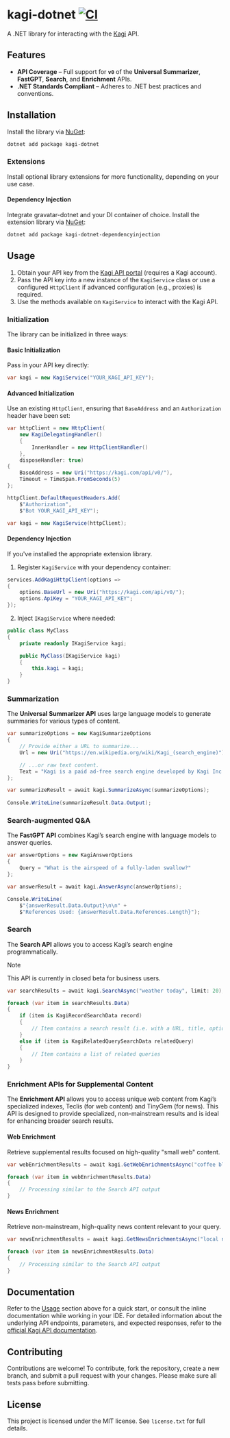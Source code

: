 # kagi-dotnet [![CI](https://github.com/patchoulish/kagi-dotnet/actions/workflows/ci.yml/badge.svg)](https://github.com/patchoulish/kagi-dotnet/actions/workflows/ci.yml)
A .NET library for interacting with the [Kagi](https://kagi.com/) API.


## Features
- **API Coverage** – Full support for **`v0`** of the **Universal Summarizer**, **FastGPT**, **Search**, and **Enrichment** APIs.
- **.NET Standards Compliant** – Adheres to .NET best practices and conventions.


## Installation
Install the library via [NuGet](https://www.nuget.org/packages/kagi-dotnet):
```bash
dotnet add package kagi-dotnet
```

### Extensions
Install optional library extensions for more functionality, depending on your use case.
#### Dependency Injection
Integrate gravatar-dotnet and your DI container of choice. Install the extension library via [NuGet](https://www.nuget.org/packages/kagi-dotnet-dependencyinjection):
```bash
dotnet add package kagi-dotnet-dependencyinjection
```


## Usage
1. Obtain your API key from the [Kagi API portal](https://kagi.com/settings?p=api) (requires a Kagi account).
2. Pass the API key into a new instance of the `KagiService` class or use a configured `HttpClient` if advanced configuration (e.g., proxies) is required.
3. Use the methods available on `KagiService` to interact with the Kagi API.

### Initialization
The library can be initialized in three ways:
#### Basic Initialization
Pass in your API key directly:
```csharp
var kagi = new KagiService("YOUR_KAGI_API_KEY");
```
#### Advanced Initialization
Use an existing `HttpClient`, ensuring that `BaseAddress` and an `Authorization` header have been set:
```csharp
var httpClient = new HttpClient(
	new KagiDelegatingHandler()
	{
		InnerHandler = new HttpClientHandler()
	},
	disposeHandler: true)
{
	BaseAddress = new Uri("https://kagi.com/api/v0/"),
	Timeout = TimeSpan.FromSeconds(5)
};

httpClient.DefaultRequestHeaders.Add(
	$"Authorization",
	$"Bot YOUR_KAGI_API_KEY");

var kagi = new KagiService(httpClient);
```
#### Dependency Injection
If you've installed the appropriate extension library.
1. Register `KagiService` with your dependency container:
```csharp
services.AddKagiHttpClient(options =>
{
	options.BaseUrl = new Uri("https://kagi.com/api/v0/");
	options.ApiKey = "YOUR_KAGI_API_KEY";
});
```
2. Inject `IKagiService` where needed:
```csharp
public class MyClass
{
    private readonly IKagiService kagi;

    public MyClass(IKagiService kagi)
    {
        this.kagi = kagi;
    }
}
```

### Summarization
The **Universal Summarizer API** uses large language models to generate summaries for various types of content.
```csharp
var summarizeOptions = new KagiSummarizeOptions
{
    // Provide either a URL to summarize...
    Url = new Uri("https://en.wikipedia.org/wiki/Kagi_(search_engine)")

    // ...or raw text content.
    Text = "Kagi is a paid ad-free search engine developed by Kagi Inc..."
};

var summarizeResult = await kagi.SummarizeAsync(summarizeOptions);
	
Console.WriteLine(summarizeResult.Data.Output);
```

### Search-augmented Q&A
The **FastGPT API** combines Kagi’s search engine with language models to answer queries.
```csharp
var answerOptions = new KagiAnswerOptions
{
    Query = "What is the airspeed of a fully-laden swallow?"
};

var answerResult = await kagi.AnswerAsync(answerOptions);

Console.WriteLine(
	$"{answerResult.Data.Output}\n\n" +
	$"References Used: {answerResult.Data.References.Length}");
```

### Search
The **Search API** allows you to access Kagi’s search engine programmatically.
> [!NOTE]
> This API is currently in closed beta for business users.
```csharp
var searchResults = await kagi.SearchAsync("weather today", limit: 20);

foreach (var item in searchResults.Data)
{
    if (item is KagiRecordSearchData record)
    {
        // Item contains a search result (i.e. with a URL, title, optional snippet, etc.)
    }
    else if (item is KagiRelatedQuerySearchData relatedQuery)
    {
        // Item contains a list of related queries
    }
}
```

### Enrichment APIs for Supplemental Content
The **Enrichment API** allows you to access unique web content from Kagi’s specialized indexes, Teclis (for web content) and TinyGem (for news). This API is designed to provide specialized, non-mainstream results and is ideal for enhancing broader search results.

#### Web Enrichment
Retrieve supplemental results focused on high-quality "small web" content.
```csharp
var webEnrichmentResults = await kagi.GetWebEnrichmentsAsync("coffee blog");

foreach (var item in webEnrichmentResults.Data)
{
    // Processing similar to the Search API output
}
```

#### News Enrichment
Retrieve non-mainstream, high-quality news content relevant to your query.
```csharp
var newsEnrichmentResults = await kagi.GetNewsEnrichmentsAsync("local news");

foreach (var item in newsEnrichmentResults.Data)
{
    // Processing similar to the Search API output
}
```


## Documentation
Refer to the [Usage](#usage) section above for a quick start, or consult the inline documentation while working in your IDE. For detailed information about the underlying API endpoints, parameters, and expected responses, refer to the [official Kagi API documentation](https://help.kagi.com/kagi/api/overview.html).


## Contributing
Contributions are welcome! To contribute, fork the repository, create a new branch, and submit a pull request with your changes. Please make sure all tests pass before submitting.


## License
This project is licensed under the MIT license. See `license.txt` for full details.
